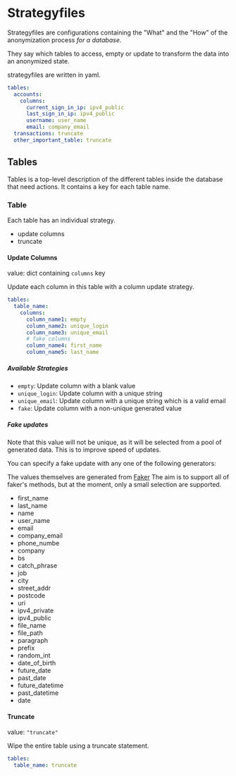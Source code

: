 # Strategyfiles 

Strategyfiles are configurations containing the "What" and the "How" of the anonymization process *for a database*.

They say which tables to access, empty or update to transform the data into an anonymized state.

strategyfiles are written in yaml.

```yaml
tables:
  accounts:
    columns:
      current_sign_in_ip: ipv4_public
      last_sign_in_ip: ipv4_public
      username: user_name
      email: company_email
  transactions: truncate
  other_important_table: truncate
```

## Tables
Tables is a top-level description of the different tables inside the database that need actions.
It contains a key for each table name.

### Table
Each table has an individual strategy.
* update columns
* truncate

#### Update Columns
value: dict containing `columns` key

Update each column in this table with a column update strategy.
```yaml
tables:
  table_name:
    columns:
      column_name1: empty
      column_name2: unique_login
      column_name3: unique_email
      # fake columns
      column_name4: first_name
      column_name5: last_name
```

##### Available Strategies
* `empty`: Update column with a blank value
* `unique_login`: Update column with a unique string
* `unique_email`: Update column with a unique string which is a valid email
* `fake`: Update column with a non-unique generated value

##### Fake updates
Note that this value will not be unique, as it will be selected from a pool of generated data. This is to improve speed of updates.

You can specify a fake update with any one of the following generators:

The values themselves are generated from [Faker](https://faker.readthedocs.io/en/master/)
The aim is to support all of faker's methods, but at the moment, only a small selection are supported.

* first_name
* last_name
* name
* user_name
* email
* company_email
* phone_numbe
* company
* bs
* catch_phrase
* job
* city
* street_addr
* postcode
* uri
* ipv4_private
* ipv4_public
* file_name
* file_path
* paragraph
* prefix
* random_int
* date_of_birth
* future_date
* past_date
* future_datetime
* past_datetime
* date



#### Truncate
value: `"truncate"`

Wipe the entire table using a truncate statement.
```yaml
tables:
  table_name: truncate
```